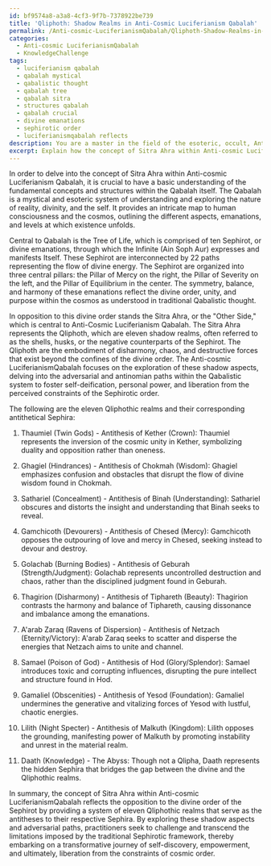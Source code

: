 ```yaml
---
id: bf9574a8-a3a8-4cf3-9f7b-7378922be739
title: 'Qliphoth: Shadow Realms in Anti-Cosmic Luciferianism Qabalah'
permalink: /Anti-cosmic-LuciferianismQabalah/Qliphoth-Shadow-Realms-in-Anti-Cosmic-Luciferianism-Qabalah/
categories:
  - Anti-cosmic LuciferianismQabalah
  - KnowledgeChallenge
tags:
  - luciferianism qabalah
  - qabalah mystical
  - qabalistic thought
  - qabalah tree
  - qabalah sitra
  - structures qabalah
  - qabalah crucial
  - divine emanations
  - sephirotic order
  - luciferianismqabalah reflects
description: You are a master in the field of the esoteric, occult, Anti-cosmic LuciferianismQabalah and Education. You are a writer of tests, challenges, books and deep knowledge on Anti-cosmic LuciferianismQabalah for initiates and students to gain deep insights and understanding from. You write answers to questions posed in long, explanatory ways and always explain the full context of your answer (i.e., related concepts, formulas, examples, or history), as well as the step-by-step thinking process you take to answer the challenges. Be rigorous and thorough, and summarize the key themes, ideas, and conclusions at the end.
excerpt: Explain how the concept of Sitra Ahra within Anti-cosmic LuciferianismQabalah reflects the opposition to the divine order of the Sephirot, and identify which of the eleven Qlipothic realms serves as the antithesis to each respective Sephira, elaborating on the significance of their interrelationships within the overarching framework of the Qabalah.
---
```

In order to delve into the concept of Sitra Ahra within Anti-cosmic Luciferianism Qabalah, it is crucial to have a basic understanding of the fundamental concepts and structures within the Qabalah itself. The Qabalah is a mystical and esoteric system of understanding and exploring the nature of reality, divinity, and the self. It provides an intricate map to human consciousness and the cosmos, outlining the different aspects, emanations, and levels at which existence unfolds.

Central to Qabalah is the Tree of Life, which is comprised of ten Sephirot, or divine emanations, through which the Infinite (Ain Soph Aur) expresses and manifests Itself. These Sephirot are interconnected by 22 paths representing the flow of divine energy. The Sephirot are organized into three central pillars: the Pillar of Mercy on the right, the Pillar of Severity on the left, and the Pillar of Equilibrium in the center. The symmetry, balance, and harmony of these emanations reflect the divine order, unity, and purpose within the cosmos as understood in traditional Qabalistic thought.

In opposition to this divine order stands the Sitra Ahra, or the "Other Side," which is central to Anti-Cosmic Luciferianism Qabalah. The Sitra Ahra represents the Qliphoth, which are eleven shadow realms, often referred to as the shells, husks, or the negative counterparts of the Sephirot. The Qliphoth are the embodiment of disharmony, chaos, and destructive forces that exist beyond the confines of the divine order. The Anti-cosmic LuciferianismQabalah focuses on the exploration of these shadow aspects, delving into the adversarial and antinomian paths within the Qabalistic system to foster self-deification, personal power, and liberation from the perceived constraints of the Sephirotic order.

The following are the eleven Qliphothic realms and their corresponding antithetical Sephira:

1. Thaumiel (Twin Gods) - Antithesis of Kether (Crown): Thaumiel represents the inversion of the cosmic unity in Kether, symbolizing duality and opposition rather than oneness.

2. Ghagiel (Hindrances) - Antithesis of Chokmah (Wisdom): Ghagiel emphasizes confusion and obstacles that disrupt the flow of divine wisdom found in Chokmah.

3. Sathariel (Concealment) - Antithesis of Binah (Understanding): Sathariel obscures and distorts the insight and understanding that Binah seeks to reveal.

4. Gamchicoth (Devourers) - Antithesis of Chesed (Mercy): Gamchicoth opposes the outpouring of love and mercy in Chesed, seeking instead to devour and destroy.

5. Golachab (Burning Bodies) - Antithesis of Geburah (Strength/Judgment): Golachab represents uncontrolled destruction and chaos, rather than the disciplined judgment found in Geburah.

6. Thagirion (Disharmony) - Antithesis of Tiphareth (Beauty): Thagirion contrasts the harmony and balance of Tiphareth, causing dissonance and imbalance among the emanations.

7. A'arab Zaraq (Ravens of Dispersion) - Antithesis of Netzach (Eternity/Victory): A'arab Zaraq seeks to scatter and disperse the energies that Netzach aims to unite and channel.

8. Samael (Poison of God) - Antithesis of Hod (Glory/Splendor): Samael introduces toxic and corrupting influences, disrupting the pure intellect and structure found in Hod.

9. Gamaliel (Obscenities) - Antithesis of Yesod (Foundation): Gamaliel undermines the generative and vitalizing forces of Yesod with lustful, chaotic energies.

10. Lilith (Night Specter) - Antithesis of Malkuth (Kingdom): Lilith opposes the grounding, manifesting power of Malkuth by promoting instability and unrest in the material realm.

11. Daath (Knowledge) - The Abyss: Though not a Qlipha, Daath represents the hidden Sephira that bridges the gap between the divine and the Qliphothic realms.

In summary, the concept of Sitra Ahra within Anti-cosmic LuciferianismQabalah reflects the opposition to the divine order of the Sephirot by providing a system of eleven Qliphothic realms that serve as the antitheses to their respective Sephira. By exploring these shadow aspects and adversarial paths, practitioners seek to challenge and transcend the limitations imposed by the traditional Sephirotic framework, thereby embarking on a transformative journey of self-discovery, empowerment, and ultimately, liberation from the constraints of cosmic order.
